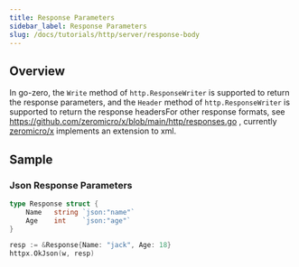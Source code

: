 ```yaml
---
title: Response Parameters
sidebar_label: Response Parameters
slug: /docs/tutorials/http/server/response-body
---
```


## Overview

In go-zero, the `Write` method of `http.ResponseWriter` is supported to return the response parameters, and the `Header` method of `http.ResponseWriter` is supported to return the response headersFor other response formats, see https://github.com/zeromicro/x/blob/main/http/responses.go , currently <a href="https://github.com/zeromicro/x" target="_blank">zeromicro/x</a> implements an extension to xml.

## Sample

### Json Response Parameters

```go
type Response struct {
    Name   string `json:"name"`
    Age    int    `json:"age"`
}

resp := &Response{Name: "jack", Age: 18}
httpx.OkJson(w, resp)
```